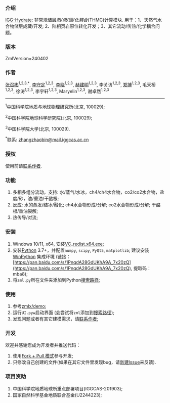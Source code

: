 ### 介绍

[IGG-Hydrate](https://gitee.com/geomech/hydrate): 非常规储层*热/流/固/化耦合*(THMC)计算模块. 用于：1、天然气水合物储层成藏/开发; 2、陆相页岩原位转化开发；3、其它流动/传热/化学耦合问题。
 
### 版本

ZmlVersion=240402

### 作者

[张召彬](http://sourcedb.igg.cas.cn/cn/zjrck/201703/t20170306_4755492.html)<sup>1,2,3,*</sup>, [李守定](http://sourcedb.igg.cas.cn/cn/zjrck/201412/t20141218_4278784.html)<sup>1,2,3</sup>, [李晓](http://sourcedb.igg.cas.cn/cn/zjrck/200907/t20090713_2065538.html)<sup>1,2,3</sup>, [赫建明](http://sourcedb.igg.cas.cn/cn/zjrck/201203/t20120302_3448658.html)<sup>1,2,3</sup>, 李关访<sup>1,2,3</sup>, [郑博](https://igg.cas.cn/sourcedb_igg_cas/cn/zjrck/202303/t20230322_6706946.html)<sup>1,2,3</sup>, 毛天桥<sup>1,2,3</sup>, 徐涛<sup>1,2,3</sup>, 李宇轩<sup>1,2,3</sup>, Maryelin<sup>1,2,3</sup>, 谢卓然<sup>1,2,3</sup>

---

<sup>1</sup>[中国科学院地质与地球物理研究所](https://igg.cas.cn/)(北京, 100029);

<sup>2</sup>中国科学院地球科学研究院(北京, 100029);

<sup>3</sup>中国科学院大学(北京, 100029).

<sup>*</sup>联系: [zhangzhaobin@mail.iggcas.ac.cn](zhangzhaobin@mail.iggcas.ac.cn)

### 授权

使用前请[联系作者](http://sourcedb.igg.cas.cn/cn/zjrck/201703/t20170306_4755492.html).

### 功能
1. 多相多组分流动，支持: 水/蒸气/水冰，ch4/ch4水合物，co2/co2水合物，盐度/砂，油/重油/干酪根;  
2. 反应: 水的蒸发/结冰/融化; ch4水合物形成/分解; co2水合物形成/分解; 干酪根/重油裂解;
3. 热传导/对流;

### 安装

1. Windows 10/11, x64, 安装[VC_redist.x64.exe](https://gitee.com/geomech/hydrate/attach_files);
2. 安装[Python](https://www.python.org/) 3.7+，并配置`numpy`, `scipy`, `PyQt5`, `matplotlib`; 建议安装 [WinPython](https://pan.baidu.com/s/1PnqdA28GdUKhA9A_7x20zQ) 集成环境 (链接：[https://pan.baidu.com/s/1PnqdA28GdUKhA9A_7x20zQ](https://pan.baidu.com/s/1PnqdA28GdUKhA9A_7x20zQ), 提取码：mba8);
3. 将`zml.py`所在文件夹添加到Python[搜索路径](https://zhuanlan.zhihu.com/p/530589364);

### 使用

1. 参考[zmlx/demo](https://gitee.com/geomech/hydrate/tree/master/zmlx/demo);
2. 运行`UI.pyw`启动界面 (会尝试将`zml`添加到[搜索路径](https://zhuanlan.zhihu.com/p/530589364));
3. 发现问题或者有其它建模需求，请[联系作者](http://sourcedb.igg.cas.cn/cn/zjrck/201703/t20170306_4755492.html);

### 开发
欢迎并感谢您成为开发者并推送代码：
1. 使用[Fork + Pull 模式](https://help.gitee.com/base/pullrequest/Fork+Pull)参与开发;
2. 只修改自己创建的文件(如果在其它文件里发现bug，请[新建Issue](https://gitee.com/geomech/hydrate/issues/new)来反馈).

### 项目资助

1. 中国科学院地质地球所重点部署项目(IGGCAS-201903);
2. 国家自然科学基金地质联合基金(U2244223);

